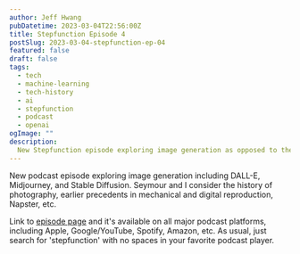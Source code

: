 ```yaml
---
author: Jeff Hwang
pubDatetime: 2023-03-04T22:56:00Z
title: Stepfunction Episode 4 
postSlug: 2023-03-04-stepfunction-ep-04
featured: false
draft: false
tags:
  - tech
  - machine-learning
  - tech-history
  - ai
  - stepfunction
  - podcast
  - openai
ogImage: ""
description:
  New Stepfunction episode exploring image generation as opposed to the usual text generation from LLMs.
---
```


New podcast episode exploring image generation including DALL-E, Midjourney, and Stable Diffusion. Seymour and I consider the history of photography, earlier precedents in mechanical and digital reproduction, Napster, etc.

Link to [episode page](https://www.stepfunction.org/episode-4-typeface-and-cezannes-card-players) and it's available on all major podcast platforms, including Apple, Google/YouTube, Spotify, Amazon, etc. As usual, just search for 'stepfunction' with no spaces in your favorite podcast player.
